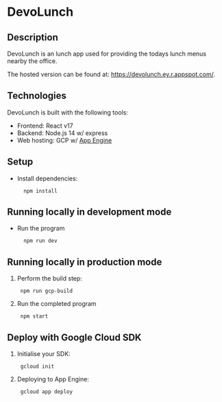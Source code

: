 # DevoLunch

## Description
DevoLunch is an lunch app used for providing the todays lunch menus nearby the office.

The hosted version can be found at: https://devolunch.ey.r.appspot.com/.


## Technologies
DevoLunch is built with the following tools:

- Frontend: React v17
- Backend: Node.js 14 w/ express
- Web hosting: GCP w/ [App Engine][appengine]

## Setup

- Install dependencies:

        npm install

## Running locally in development mode

- Run the program

        npm run dev

## Running locally in production mode

1. Perform the build step:

        npm run gcp-build

2. Run the completed program

        npm start

## Deploy with Google Cloud SDK

1. Initialise your SDK:

        gcloud init

2. Deploying to App Engine:

        gcloud app deploy

[appengine]: https://cloud.google.com/appengine/docs/standard/nodejs